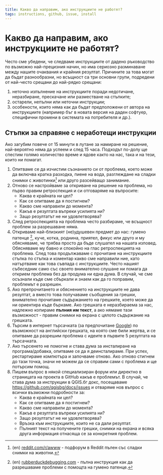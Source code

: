 ```yaml
---
title: Какво да направим, ако инструкциите не работят?
tags: instructions, github, issue, install
---
```


# Какво да направим, ако инструкциите не работят?

Често сме убедени, че следваме инструкциите от дадено ръководство по възможно най-прецизния начин, но има сериозно разминаване между нашите очаквания и крайния резултат. Причините за това могат да бъдат разнообразни, но всъщност са три основни групи, подредени от най-често срещани до най-рядко срещани:

1. неточно изпълнение на инструкциите поради недотичане, неразбиране, прескачане или разместване на стъпките;
2. остарели, непълни или неточни инструкции;
3. особености, които няма как да бъдат предположени от автора на инструкциите (например бъг в новата версия на даден софтуер, специфични промени в системата на потребителя и др.).


## Стъпки за справяне с неработещи инструкции

Ако загубим повече от 15 минути в лутане за намиране на решение, най-вероятно няма да успеем и след 15 часа. Подходът по-долу ще спестим голямо количество време и ядове както на нас, така и на тези, които ни помагат.

1. Опитваме се да изчистим съзнанието си от проблема, което може да включва кратка разходка, пиене на вода, разглеждане на сладки снимки с животинки[^reddit_aww] или друго разсейващо занимание.
2. Отново се настройваме за откриване на решение на проблема, но първо правим ретроспекция и си отговаряме на въпросите:
    - Каква е крайната ни цел?
    - Как се опитваме да я постигнем?
    - Какво сме направили до момента?
    - Какъв е резултата въпреки усилията ни?
    - Защо резултатът не ни удовлетворява?
3. След ретроспекцията на проблема често разбираме, че всъщност проблем за разрешаване няма.
4. Откриваме най-близкият (не)удушевен предмет до нас: гумено патенце [^rubberduck_debugging], куче, котка, роднина, приятел, фикус или друго и му обясняваме, че трябва просто да бъде слушател на нашата изповед. Обясняваме му бавно и спокойно на глас ретроспекцията на проблема. След това продължаваме с прочитане на инструкциите стъпка по стъпка и коментар какво сме направили ние, като натъртваме как това съвпада с инструкциите. Често нашият събеседник само със своето внимателно слушане ни помага да открием проблема без да продума ни една дума. В случай, че сме осъзнали къде сме сбъркали и знаем как да го поправим, проблемът е разрешен.
5. Ако препрочитането и обяснението на инструкциите не дава резултат, а вместо това получаваме съобщения за грешки, внимателно прочитаме съдържанието на грешките, което може да ни ориентира къде бъркаме. Ако грешката е неразбираема за нас, надлежно копираме **пълния им текст**, а ако нямаме тази възможност - правим снимки на екрана с цялото съдържание на грешката.
6. Търсим в интернет търсачката (за предпочитане [Google](//google.bg)) по възможност на английски грешката, на която сме били жертва, и се опитваме да разрешим проблема с идеите в първите 5 резултата на търсачката.
7. Ако търсенето не помогне и става дума за инсталиране на програма/добавка, опитваме се да я деинсталираме. При успех, рестартираме компютъра и започваме отново. Ако отново стигнем до тази точка, значи не можем да се справим сами с проблема и ще потърсим помощ.
8. Пишем въпрос в някой специализиран форум или директно в страницата на проекта в GitHub какъв е проблемът. В случай, че става дума за инструкции в QGIS.бг докс, посещаваме https://github.com/qgisbg/docs/issues и отваряме нов въпрос с всички възможни подробности за:
    - Каква е крайната ни цел?
    - Как се опитваме да я постигнем?
    - Какво сме направили до момента?
    - Какъв е резултата въпреки усилията ни?
    - Защо резултатът не ни удовлетворява?
    - Връзка към инструкциите, които не са дали резултат.
    - Пълният текст на получените грешки, снимки на екрана и всяка друга информация отнасяща се за конкретния проблем.


[^reddit_aww]: (en) [reddit.com/r/awww](//www.reddit.com/r/aww/) - подфорум в Reddit пълен със сладки снимки на животни.
[^rubberduck_debugging]: (en) [rubberduckdebugging.com](//rubberduckdebugging.com/) - пълна инструкция как да разрешаваме проблеми с помощта на гумено патенце.
